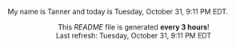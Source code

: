 My name is Tanner and today is Tuesday, October 31, 9:11 PM EDT.

<p align="center">This <i>README</i> file is generated <b>every 3 hours</b>!</br>Last refresh: Tuesday, October 31, 9:11 PM EDT<br /></p>
